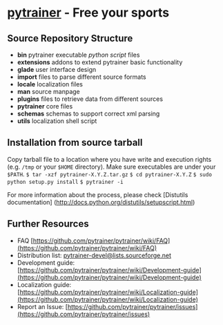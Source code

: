 [pytrainer](http://sourceforge.net/projects/pytrainer/) - Free your sports
==================================================

Source Repository Structure
---------------------------
* **bin** pytrainer executable *python script* files
* **extensions** addons to extend pytrainer basic functionality
* **glade** user interface design
* **import** files to parse different source formats
* **locale** localization files
* **man** source manpage
* **plugins** files to retrieve data from different sources
* **pytrainer** core files
* **schemas** schemas to support correct xml parsing
* **utils** localization shell script


Installation from source tarball
-----------------
Copy tarball file to a location where you have write and execution rights (e.g. `/tmp` or your `$HOME` directory). Make sure executables are under your `$PATH`.
`$ tar -xzf pytrainer-X.Y.Z.tar.gz`
`$ cd pytrainer-X.Y.Z`
`$ sudo python setup.py install`
`$ pytrainer -i`

For more information about the process, please check [Distutils documentation] (http://docs.python.org/distutils/setupscript.html)

Further Resources
-----------------
* FAQ [https://github.com/pytrainer/pytrainer/wiki/FAQ](https://github.com/pytrainer/pytrainer/wiki/FAQ)
* Distribution list: pytrainer-devel@lists.sourceforge.net
* Development guide: [https://github.com/pytrainer/pytrainer/wiki/Development-guide](https://github.com/pytrainer/pytrainer/wiki/Development-guide)
* Localization guide: [https://github.com/pytrainer/pytrainer/wiki/Localization-guide](https://github.com/pytrainer/pytrainer/wiki/Localization-guide)
* Report an Issue: [https://github.com/pytrainer/pytrainer/issues](https://github.com/pytrainer/pytrainer/issues)

